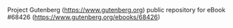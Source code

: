 Project Gutenberg (https://www.gutenberg.org) public repository for eBook #68426 (https://www.gutenberg.org/ebooks/68426)
